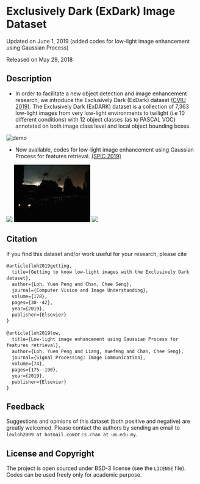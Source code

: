 # Exclusively Dark (ExDark) Image Dataset

Updated on June 1, 2019 (added codes for low-light image enhancement using Gaussian Process)

Released on May 29, 2018

## Description

* In order to facilitate a new object detection and image enhancement research, we introduce the Exclusively Dark (ExDark) dataset [(CVIU 2019)](http://cs-chan.com/doc/cviu.pdf). The Exclusively Dark (ExDARK) dataset is a collection of 7,363 low-light images from very low-light environments to twilight (i.e 10 different conditions) with 12 object classes (as to PASCAL VOC) annotated on both image class level and local object bounding boxes. 

![demo](Exdark.gif)

* Now available, codes for low-light image enhancement using Gaussian Process for features retrieval. [(SPIC 2019)](http://cs-chan.com/doc/SPIC2019.pdf)

<img src="llgp_enhance/2015_00003.gif" height="150" > <img src="llgp_enhance/2015_02446.gif" height="150" > <img src="llgp_enhance/2015_06400.gif" height="150" >

## Citation
If you find this dataset and/or work useful for your research, please cite
```
@article{loh2019getting,
  title={Getting to know low-light images with the Exclusively Dark dataset},
  author={Loh, Yuen Peng and Chan, Chee Seng},
  journal={Computer Vision and Image Understanding},
  volume={178},
  pages={30--42},
  year={2019},
  publisher={Elsevier}
}

@article{loh2019low,
  title={Low-light image enhancement using Gaussian Process for features retrieval},
  author={Loh, Yuen Peng and Liang, Xuefeng and Chan, Chee Seng},
  journal={Signal Processing: Image Communication},
  volume={74},
  pages={175--190},
  year={2019},
  publisher={Elsevier}
}
```

## Feedback
Suggestions and opinions of this dataset (both positive and negative) are greatly welcomed. Please contact the authors by sending an email to
`lexloh2009 at hotmail.com`or `cs.chan at um.edu.my`.

## License and Copyright
The project is open sourced under BSD-3 license (see the ``` LICENSE ``` file). Codes can be used freely only for academic purpose.
